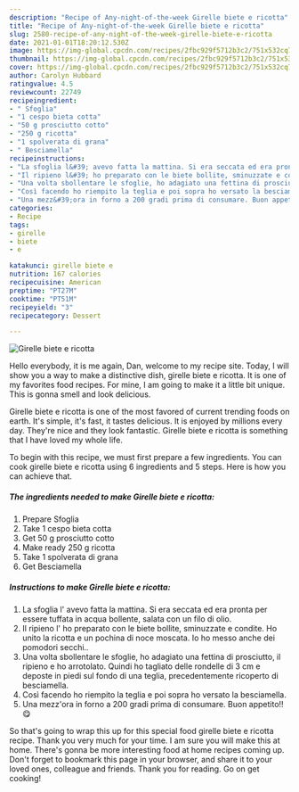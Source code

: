 ```yaml
---
description: "Recipe of Any-night-of-the-week Girelle biete e ricotta"
title: "Recipe of Any-night-of-the-week Girelle biete e ricotta"
slug: 2580-recipe-of-any-night-of-the-week-girelle-biete-e-ricotta
date: 2021-01-01T18:20:12.530Z
image: https://img-global.cpcdn.com/recipes/2fbc929f5712b3c2/751x532cq70/girelle-biete-e-ricotta-recipe-main-photo.jpg
thumbnail: https://img-global.cpcdn.com/recipes/2fbc929f5712b3c2/751x532cq70/girelle-biete-e-ricotta-recipe-main-photo.jpg
cover: https://img-global.cpcdn.com/recipes/2fbc929f5712b3c2/751x532cq70/girelle-biete-e-ricotta-recipe-main-photo.jpg
author: Carolyn Hubbard
ratingvalue: 4.5
reviewcount: 22749
recipeingredient:
- " Sfoglia"
- "1 cespo bieta cotta"
- "50 g prosciutto cotto"
- "250 g ricotta"
- "1 spolverata di grana"
- " Besciamella"
recipeinstructions:
- "La sfoglia l&#39; avevo fatta la mattina. Si era seccata ed era pronta per essere tuffata in acqua bollente, salata con un filo di olio."
- "Il ripieno l&#39; ho preparato con le biete bollite, sminuzzate e condite. Ho unito la ricotta e un pochina di noce moscata. Io ho messo anche dei pomodori secchi.."
- "Una volta sbollentare le sfoglie, ho adagiato una fettina di prosciutto, il ripieno e ho arrotolato. Quindi ho tagliato delle rondelle di 3 cm e deposte in piedi sul fondo di una teglia, precedentemente ricoperto di besciamella."
- "Così facendo ho riempito la teglia e poi sopra ho versato la besciamella."
- "Una mezz&#39;ora in forno a 200 gradi prima di consumare. Buon appetito!! 😋"
categories:
- Recipe
tags:
- girelle
- biete
- e

katakunci: girelle biete e 
nutrition: 167 calories
recipecuisine: American
preptime: "PT27M"
cooktime: "PT51M"
recipeyield: "3"
recipecategory: Dessert

---
```



![Girelle biete e ricotta](https://img-global.cpcdn.com/recipes/2fbc929f5712b3c2/751x532cq70/girelle-biete-e-ricotta-recipe-main-photo.jpg)

Hello everybody, it is me again, Dan, welcome to my recipe site. Today, I will show you a way to make a distinctive dish, girelle biete e ricotta. It is one of my favorites food recipes. For mine, I am going to make it a little bit unique. This is gonna smell and look delicious.

Girelle biete e ricotta is one of the most favored of current trending foods on earth. It's simple, it's fast, it tastes delicious. It is enjoyed by millions every day. They're nice and they look fantastic. Girelle biete e ricotta is something that I have loved my whole life.




To begin with this recipe, we must first prepare a few ingredients. You can cook girelle biete e ricotta using 6 ingredients and 5 steps. Here is how you can achieve that.

<!--inarticleads1-->

##### The ingredients needed to make Girelle biete e ricotta:

1. Prepare  Sfoglia
1. Take 1 cespo bieta cotta
1. Get 50 g prosciutto cotto
1. Make ready 250 g ricotta
1. Take 1 spolverata di grana
1. Get  Besciamella




<!--inarticleads2-->

##### Instructions to make Girelle biete e ricotta:

1. La sfoglia l&#39; avevo fatta la mattina. Si era seccata ed era pronta per essere tuffata in acqua bollente, salata con un filo di olio.
1. Il ripieno l&#39; ho preparato con le biete bollite, sminuzzate e condite. Ho unito la ricotta e un pochina di noce moscata. Io ho messo anche dei pomodori secchi..
1. Una volta sbollentare le sfoglie, ho adagiato una fettina di prosciutto, il ripieno e ho arrotolato. Quindi ho tagliato delle rondelle di 3 cm e deposte in piedi sul fondo di una teglia, precedentemente ricoperto di besciamella.
1. Così facendo ho riempito la teglia e poi sopra ho versato la besciamella.
1. Una mezz&#39;ora in forno a 200 gradi prima di consumare. Buon appetito!! 😋




So that's going to wrap this up for this special food girelle biete e ricotta recipe. Thank you very much for your time. I am sure you will make this at home. There's gonna be more interesting food at home recipes coming up. Don't forget to bookmark this page in your browser, and share it to your loved ones, colleague and friends. Thank you for reading. Go on get cooking!
